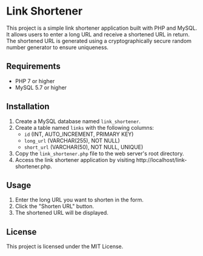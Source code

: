 # Link Shortener

This project is a simple link shortener application built with PHP and MySQL. It allows users to enter a long URL and receive a shortened URL in return. The shortened URL is generated using a cryptographically secure random number generator to ensure uniqueness.

## Requirements

- PHP 7 or higher
- MySQL 5.7 or higher

## Installation

1. Create a MySQL database named `link_shortener`.
2. Create a table named `links` with the following columns:
   - `id` (INT, AUTO_INCREMENT, PRIMARY KEY)
   - `long_url` (VARCHAR(255), NOT NULL)
   - `short_url` (VARCHAR(50), NOT NULL, UNIQUE)
3. Copy the `link_shortener.php` file to the web server's root directory.
4. Access the link shortener application by visiting http://localhost/link-shortener.php.

## Usage

1. Enter the long URL you want to shorten in the form.
2. Click the "Shorten URL" button.
3. The shortened URL will be displayed.

## License

This project is licensed under the MIT License.
